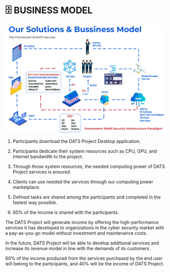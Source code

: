# 🗄️  BUSINESS MODEL

![Our Solutions & Bussiness Model](bussiness-model.png)

1. Participants download the DATS Project Desktop application.

2. Participants dedicate their system resources such as CPU, GPU, and internet bandwidth to the project.

3. Through those system resources, the needed computing power of DATS Project services is ensured.

4. Clients can use needed the services through our computing power marketplace.

5. Defined tasks are shared among the participants and completed in the fastest way possible.

6. 60% of the income is shared with the participants.

The DATS Project will generate income by offering the high-performance services it has developed to organizations in the cyber security market with a pay-as-you-go model without investment and maintenance costs.

In the future, DATS Project will be able to develop additional services and increase its revenue model in line with the demands of its customers.

60% of the income produced from the services purchased by the end user will belong to the participants, and 40% will be the income of DATS Project.
